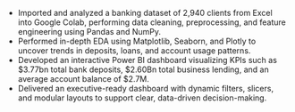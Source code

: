 - Imported and analyzed a banking dataset of 2,940 clients from Excel into Google Colab, performing data cleaning, preprocessing, and feature engineering using Pandas and NumPy.
- Performed in-depth EDA using Matplotlib, Seaborn, and Plotly to uncover trends in deposits, loans, and account usage patterns.
- Developed an interactive Power BI dashboard visualizing KPIs such as $3.77bn total bank deposits, $2.60Bn total business lending, and an average account balance of $2.7M.
- Delivered an executive-ready dashboard with dynamic filters, slicers, and modular layouts to support clear, data-driven decision-making.
